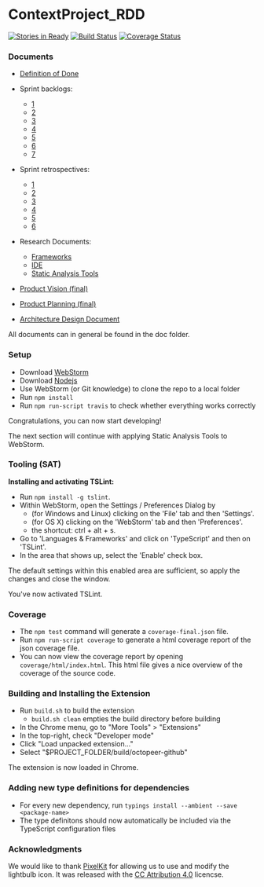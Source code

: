 # ContextProject_RDD
[![Stories in Ready](https://badge.waffle.io/thervh70/ContextProject_RDD.png?label=ready&title=Ready)](http://waffle.io/thervh70/ContextProject_RDD)
[![Build Status](https://travis-ci.org/thervh70/ContextProject_RDD.svg?branch=master)](https://travis-ci.org/thervh70/ContextProject_RDD)
[![Coverage Status](https://coveralls.io/repos/github/thervh70/ContextProject_RDD/badge.svg?branch=master)](https://coveralls.io/github/thervh70/ContextProject_RDD?branch=master)

### Documents
- [Definition of Done](https://github.com/thervh70/ContextProject_RDD/blob/master/doc/Definition_of_Done.pdf)
- Sprint backlogs:
  - [1](https://github.com/thervh70/ContextProject_RDD/blob/master/doc/Sprint_Backlog1.pdf)
  - [2](https://github.com/thervh70/ContextProject_RDD/blob/master/doc/Sprint_Backlog2.pdf)
  - [3](https://github.com/thervh70/ContextProject_RDD/blob/master/doc/Sprint_Backlog3.pdf)
  - [4](https://github.com/thervh70/ContextProject_RDD/blob/master/doc/Sprint_Backlog4.pdf)
  - [5](https://github.com/thervh70/ContextProject_RDD/blob/master/doc/Sprint_Backlog5.pdf)
  - [6](https://github.com/thervh70/ContextProject_RDD/blob/master/doc/Sprint_Backlog6.pdf)
  - [7](https://github.com/thervh70/ContextProject_RDD/blob/master/doc/Sprint_Backlog7.pdf)

- Sprint retrospectives:
  - [1](https://github.com/thervh70/ContextProject_RDD/blob/master/doc/SprintRetrospective-1.pdf)
  - [2](https://github.com/thervh70/ContextProject_RDD/blob/master/doc/SprintRetrospective-2.pdf)
  - [3](https://github.com/thervh70/ContextProject_RDD/blob/master/doc/SprintRetrospective-3.pdf)
  - [4](https://github.com/thervh70/ContextProject_RDD/blob/master/doc/SprintRetrospective-4.pdf)
  - [5](https://github.com/thervh70/ContextProject_RDD/blob/master/doc/SprintRetrospective-5.pdf)
  - [6](https://github.com/thervh70/ContextProject_RDD/blob/master/doc/SprintRetrospective-6.pdf)


- Research Documents:
  - [Frameworks](https://github.com/thervh70/ContextProject_RDD/blob/master/doc/research/Research_Frameworks.pdf)
  - [IDE](https://github.com/thervh70/ContextProject_RDD/blob/master/doc/research/Research_IDE.pdf)
  - [Static Analysis Tools](https://github.com/thervh70/ContextProject_RDD/blob/master/doc/research/Research_Static_Analysis_Tools.pdf)

- [Product Vision (final)](https://github.com/thervh70/ContextProject_RDD/blob/master/doc/Final_Product_Vision.pdf)
- [Product Planning (final)](https://github.com/thervh70/ContextProject_RDD/blob/master/doc/Final_Product_Planning.pdf)
- [Architecture Design Document](https://github.com/thervh70/ContextProject_RDD/blob/master/doc/Architecture_Design_Document.pdf)


All documents can in general be found in the doc folder.

### Setup
- Download [WebStorm](https://www.jetbrains.com/webstorm/)
- Download [Nodejs](https://nodejs.org/en/download/)
- Use WebStorm (or Git knowledge) to clone the repo to a local folder
- Run `npm install`
- Run `npm run-script travis` to check whether everything works correctly

Congratulations, you can now start developing!

The next section will continue with applying Static Analysis Tools to WebStorm.

### Tooling (SAT)
**Installing and activating TSLint:**
- Run `npm install -g tslint`.
- Within WebStorm, open the Settings / Preferences Dialog by
  - (for Windows and Linux) clicking on the 'File' tab and then 'Settings'.
  - (for OS X) clicking on the 'WebStorm' tab and then 'Preferences'.
  - the shortcut: ctrl + alt + s.
- Go to 'Languages & Frameworks' and click on 'TypeScript' and then on 'TSLint'.
- In the area that shows up, select the 'Enable' check box.

The default settings within this enabled area are sufficient, so apply the changes and close the window.

You've now activated TSLint.

### Coverage
- The `npm test` command will generate a `coverage-final.json` file.
- Run `npm run-script coverage` to generate a html coverage report of the json coverage file.
- You can now view the coverage report by opening `coverage/html/index.html`. This html file gives a nice overview of the coverage of the source code.

### Building and Installing the Extension
- Run `build.sh` to build the extension
  - `build.sh clean` empties the build directory before building
- In the Chrome menu, go to "More Tools" > "Extensions"
- In the top-right, check "Developer mode"
- Click "Load unpacked extension..."
- Select "$PROJECT_FOLDER/build/octopeer-github"

The extension is now loaded in Chrome.

### Adding new type definitions for dependencies
 - For every new dependency, run `typings install --ambient --save <package-name>`
 - The type definitons should now automatically be included via the TypeScript configuration files

### Acknowledgments
We would like to thank [PixelKit](http://pixelkit.com/) for allowing us to use and modify the lightbulb icon. It was released with the [CC Attribution 4.0](http://creativecommons.org/licenses/by/4.0/) licencse.
